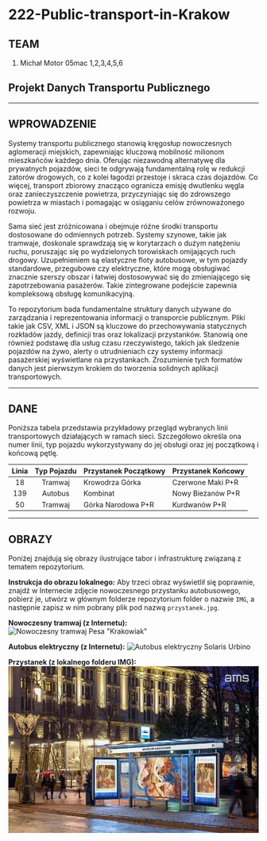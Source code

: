 # 222-Public-transport-in-Krakow
## TEAM
1. Michał Motor 05mac 1,2,3,4,5,6

## Projekt Danych Transportu Publicznego

---

## WPROWADZENIE

Systemy transportu publicznego stanowią kręgosłup nowoczesnych aglomeracji miejskich, zapewniając kluczową mobilność milionom mieszkańców każdego dnia. Oferując niezawodną alternatywę dla prywatnych pojazdów, sieci te odgrywają fundamentalną rolę w redukcji zatorów drogowych, co z kolei łagodzi przestoje i skraca czas dojazdów. Co więcej, transport zbiorowy znacząco ogranicza emisję dwutlenku węgla oraz zanieczyszczenie powietrza, przyczyniając się do zdrowszego powietrza w miastach i pomagając w osiąganiu celów zrównoważonego rozwoju.

Sama sieć jest zróżnicowana i obejmuje różne środki transportu dostosowane do odmiennych potrzeb. Systemy szynowe, takie jak tramwaje, doskonale sprawdzają się w korytarzach o dużym natężeniu ruchu, poruszając się po wydzielonych torowiskach omijających ruch drogowy. Uzupełnieniem są elastyczne floty autobusowe, w tym pojazdy standardowe, przegubowe czy elektryczne, które mogą obsługiwać znacznie szerszy obszar i łatwiej dostosowywać się do zmieniającego się zapotrzebowania pasażerów. Takie zintegrowane podejście zapewnia kompleksową obsługę komunikacyjną.

To repozytorium bada fundamentalne struktury danych używane do zarządzania i reprezentowania informacji o transporcie publicznym. Pliki takie jak CSV, XML i JSON są kluczowe do przechowywania statycznych rozkładów jazdy, definicji tras oraz lokalizacji przystanków. Stanowią one również podstawę dla usług czasu rzeczywistego, takich jak śledzenie pojazdów na żywo, alerty o utrudnieniach czy systemy informacji pasażerskiej wyświetlane na przystankach. Zrozumienie tych formatów danych jest pierwszym krokiem do tworzenia solidnych aplikacji transportowych.

---

## DANE

Poniższa tabela przedstawia przykładowy przegląd wybranych linii transportowych działających w ramach sieci. Szczegółowo określa ona numer linii, typ pojazdu wykorzystywany do jej obsługi oraz jej początkową i końcową pętlę.

| Linia | Typ Pojazdu | Przystanek Początkowy | Przystanek Końcowy |
| :---: | :---: | :--- | :--- |
| 18 | Tramwaj | Krowodrza Górka | Czerwone Maki P+R |
| 139 | Autobus | Kombinat | Nowy Bieżanów P+R |
| 50 | Tramwaj | Górka Narodowa P+R | Kurdwanów P+R |

---

## OBRAZY

Poniżej znajdują się obrazy ilustrujące tabor i infrastrukturę związaną z tematem repozytorium.

**Instrukcja do obrazu lokalnego:**
Aby trzeci obraz wyświetlił się poprawnie, znajdź w Internecie zdjęcie nowoczesnego przystanku autobusowego, pobierz je, utwórz w głównym folderze repozytorium folder o nazwie `IMG`, a następnie zapisz w nim pobrany plik pod nazwą `przystanek.jpg`.

**Nowoczesny tramwaj (z Internetu):**
![Nowoczesny tramwaj Pesa "Krakowiak"](https://s10.tvp.pl/images2/0/d/4/uid_0d4c4f54ed4d4cd2a64d8a3794d740a5_width_900_play_0_pos_0_gs_0_height_506.jpg)

**Autobus elektryczny (z Internetu):**
![Autobus elektryczny Solaris Urbino](https://s10.tvp.pl/images2/0/d/4/uid_0d4c4f54ed4d4cd2a64d8a3794d740a5_width_900_play_0_pos_0_gs_0_height_506.jpg)

**Przystanek (z lokalnego folderu IMG):**
![Nowoczesny przystanek autobusowy](IMG/Nowoczesny%20przystanek%20autobusowy.jpg)
